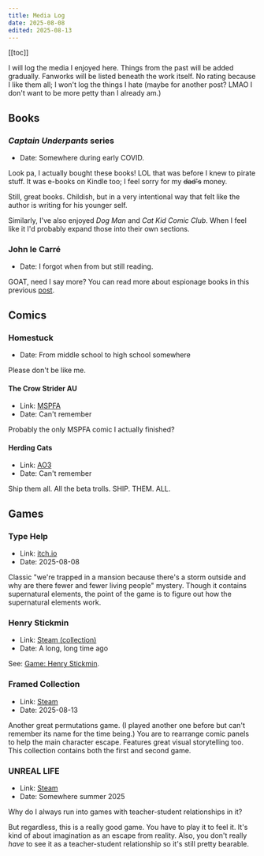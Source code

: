 ```yaml
---
title: Media Log
date: 2025-08-08
edited: 2025-08-13
---
```


[[toc]]

I will log the media I enjoyed here. Things from the past will be added gradually. Fanworks will be listed beneath the work itself. No rating because I like them all; I won't log the things I hate (maybe for another post? LMAO I don't want to be more petty than I already am.)

## Books

### *Captain Underpants* series

- Date: Somewhere during early COVID.

Look pa, I actually bought these books! LOL that was before I knew to pirate stuff. It was e-books on Kindle too; I feel sorry for my ~~dad's~~ money.

Still, great books. Childish, but in a very intentional way that felt like the author is writing for his younger self.

Similarly, I've also enjoyed *Dog Man* and *Cat Kid Comic Club*. When I feel like it I'd probably expand those into their own sections.

### John le Carré

- Date: I forgot when from but still reading.

GOAT, need I say more? You can read more about espionage books in this previous [post](/posts/see-reading-john-le-carr-paid-off/).

## Comics

### Homestuck

- Date: From middle school to high school somewhere

Please don't be like me.

#### The Crow Strider AU

- Link: [MSPFA](https://mspfa.com/?s=44153&p=1)
- Date: Can't remember

Probably the only MSPFA comic I actually finished?

#### Herding Cats

- Link: [AO3](https://archiveofourown.org/works/349720/chapters/568917)
- Date: Can't remember

Ship them all. All the beta trolls. SHIP. THEM. ALL.

## Games

### Type Help

- Link: [itch.io](https://william-rous.itch.io/type-help)
- Date: 2025-08-08

Classic "we're trapped in a mansion because there's a storm outside and why are there fewer and fewer living people" mystery. Though it contains supernatural elements, the point of the game is to figure out how the supernatural elements work.

### Henry Stickmin

- Link: [Steam (collection)](https://store.steampowered.com/app/1089980/The_Henry_Stickmin_Collection/)
- Date: A long, long time ago

See: [Game: Henry Stickmin](/posts/game-henry-stickmin/).

### Framed Collection

- Link: [Steam](https://store.steampowered.com/app/322450/FRAMED_Collection/)
- Date: 2025-08-13

Another great permutations game. (I played another one before but can't remember its name for the time being.) You are to rearrange comic panels to help the main character escape. Features great visual storytelling too. This collection contains both the first and second game.

### UNREAL LIFE

- Link: [Steam](https://store.steampowered.com/app/1335560/UNREAL_LIFE/)
- Date: Somewhere summer 2025

Why do I always run into games with teacher-student relationships in it?

But regardless, this is a really good game. You have to play it to feel it. It's kind of about imagination as an escape from reality. Also, you don't really *have* to see it as a teacher-student relationship so it's still pretty bearable.
